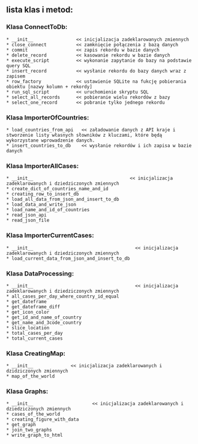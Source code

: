 ## lista klas i metod:


### Klasa ConnectToDb:
	* __init__                << inicjalizacja zadeklarowanych zmiennych 
	* close_connect           << zamknięcie połączenia z bazą danych
	* commit                  << zapis rekordu w bazie danych
	* delete_record           << kasowanie rekordu w bazie danych
	* execute_script          << wykonanie zapytanie do bazy na podstawie query SQL
	* insert_record           << wysłanie rekordu do bazy danych wraz z zapisem
	* row_factory             << ustawienie SQLite na fukcję pobierania obiektu [nazwy kolumn + rekordy]
	* run_sql_script          << uruchomienie skryptu SQL 
	* select_all_records      << pobieranie wielu rekordów z bazy
	* select_one_record       << pobranie tylko jednego rekordu


### Klasa ImporterOfCountries:
	* load_countries_from_api   << załadowanie danych z API kraje i stworzenie listy własnych słowników z kluczami, które będą wykorzystane wprowadzenie danych.
	* insert_countries_to_db    << wysłanie rekordów i ich zapisa w bazie danych 


### Klasa ImporterAllCases:
	* __init__                                    << inicjalizacja zadeklarowanych i dziedziczonych zmiennych 
	* create_dict_of_countries_name_and_id
	* creating_row_to_insert_db
	* load_all_data_from_json_and_insert_to_db
	* load_data_and_write_json
	* load_name_and_id_of_countries
	* read_json_api
	* read_json_file


### Klasa ImporterCurrentCases:
	* __init__                                      << inicjalizacja zadeklarowanych i dziedziczonych zmiennych
	* load_current_data_from_json_and_insert_to_db


### Klasa DataProcessing:
	* __init__                                      << inicjalizacja zadeklarowanych i dziedziczonych zmiennych
	* all_cases_per_day_where_country_id_equal
	* get_dateframe
	* get_dateframe_diff
	* get_icon_color
	* get_id_and_name_of_country
	* get_name_and_3code_country
	* slice_location
	* total_cases_per_day
	* total_current_cases


### Klasa CreatingMap:
	* __init__              << inicjalizacja zadeklarowanych i dzidziczonych zmiennych
	* map_of_the_world


### Klasa Graphs:
	* __init__                      << inicjalizacja zadeklarowanych i dziedziczonych zmiennych
	* cases_of_the_world
	* creating_figure_with_data
	* get_graph
	* join_two_graphs
	* write_graph_to_html
